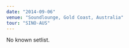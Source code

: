 ```yaml
---
date: "2014-09-06"
venue: "Soundlounge, Gold Coast, Australia"
tour: "SINO-AUS"
---
```



No known setlist.
